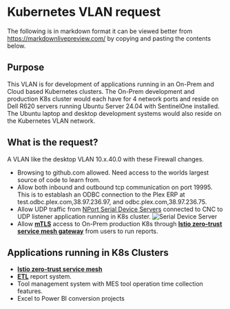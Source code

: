 # Kubernetes VLAN request

The following is in markdown format it can be viewed better from <https://markdownlivepreview.com/> by copying and pasting the contents below.

## Purpose

This VLAN is for development of applications running in an On-Prem and Cloud based Kubernetes clusters. The On-Prem development and production K8s cluster would each have for 4 network ports and reside on Dell R620 servers running Ubuntu Server 24.04 with SentinelOne installed. The Ubuntu laptop and desktop development systems would also reside on the Kubernetes VLAN network.

## **What is the request?**

A VLAN like the desktop VLAN 10.x.40.0 with these Firewall changes.

- Browsing to github.com allowed. Need access to the worlds largest source of code to learn from.
- Allow both inbound and outbound tcp communication on port 19995. This is to establash an ODBC connection to the Plex ERP at test.odbc.plex.com,38.97.236.97, and odbc.plex.com,38.97.236.75.
- Allow UDP traffic from [NPort Serial Device Servers](https://www.moxa.com/en/products/industrial-edge-connectivity/serial-device-servers/general-device-servers/nport-p5150a-series) connected to CNC to UDP listener application running in K8s cluster.
![Serial Device Server](https://cdn-cms.azureedge.net/Moxa/media/PDIM/S100000208/moxa-nport-p5150a-series-appearance-image-eng.png)
- Allow **[mTLS](https://www.cloudflare.com/learning/access-management/what-is-mutual-tls/#:~:text=Mutual%20TLS%20(mTLS)%20is%20a,other%20using%20the%20TLS%20protocol.)** access to On-Prem production K8s through **[Istio zero-trust service mesh gateway](https://istio.io/latest/about/service-mesh/#what-is-istio)** from users to run reports.

## Applications running in K8s Clusters

- **[Istio zero-trust service mesh](https://istio.io/latest/about/service-mesh/#what-is-istio)**
- **[ETL](https://aws.amazon.com/what-is/etl/)** report system.
- Tool management system with MES tool operation time collection features.
- Excel to Power BI conversion projects
